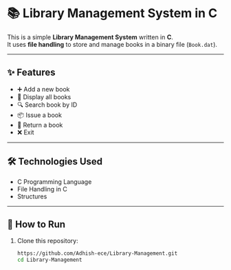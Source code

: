 # 📚 Library Management System in C

This is a simple **Library Management System** written in **C**.  
It uses **file handling** to store and manage books in a binary file (`Book.dat`).

---

## ✨ Features
- ➕ Add a new book  
- 📖 Display all books  
- 🔍 Search book by ID  
- 📦 Issue a book  
- 🔄 Return a book  
- ❌ Exit  

---

## 🛠️ Technologies Used
- C Programming Language
- File Handling in C
- Structures

---

## 🚀 How to Run
1. Clone this repository:
   ```bash
   https://github.com/Adhish-ece/Library-Management.git
   cd Library-Management
